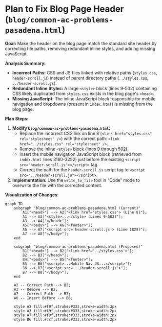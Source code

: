 # Plan to Fix Blog Page Header (`blog/common-ac-problems-pasadena.html`)

**Goal:** Make the header on the blog page match the standard site header by correcting file paths, removing redundant inline styles, and adding missing JavaScript.

**Analysis Summary:**

*   **Incorrect Paths:** CSS and JS files linked with relative paths (`styles.css`, `header-scroll.js`) instead of parent directory paths (`../styles.css`, `../header-scroll.js`).
*   **Redundant Inline Styles:** A large `<style>` block (lines 9-502) containing CSS likely duplicated from `styles.css` exists in the blog page's `<head>`.
*   **Missing JavaScript:** The inline JavaScript block responsible for mobile navigation and dropdowns (present in `index.html`) is missing from the blog page.

**Plan Steps:**

1.  **Modify `blog/common-ac-problems-pasadena.html`:**
    *   Replace the incorrect CSS link on line 8 (`<link href="styles.css" rel="stylesheet" />`) with the correct path: `<link href="../styles.css" rel="stylesheet" />`.
    *   Remove the inline `<style>` block (lines 9 through 502).
    *   Insert the mobile navigation JavaScript block (retrieved from `index.html` lines 3160-3252) just before the existing `<script src="header-scroll.js"></script>` tag.
    *   Correct the path for the `header-scroll.js` script tag to `<script src="../header-scroll.js"></script>`.
2.  **Implementation:** Use the `write_to_file` tool in "Code" mode to overwrite the file with the corrected content.

**Visualization of Changes:**

```mermaid
graph TD
    subgraph "blog/common-ac-problems-pasadena.html (Current)"
        A1["<head>"] --> A2["<link href='styles.css'> (Line 8)"];
        A1 --> A3["<style>...</style> (Lines 9-502)"];
        A3 --> A4["</head>"];
        A5["<body>"] --> A6["<footer>"];
        A6 --> A7["<script src='header-scroll.js'> (Line 1828)"];
        A7 --> A8["</body>"];
    end

    subgraph "blog/common-ac-problems-pasadena.html (Proposed)"
        B1["<head>"] --> B2["<link href='../styles.css'>"];
        B2 --> B3["</head>"];
        B4["<body>"] --> B5["<footer>"];
        B5 --> B6["<script>...Mobile Nav JS...</script>"];
        B6 --> B7["<script src='../header-scroll.js'>"];
        B7 --> B8["</body>"];
    end

    A2 -- Correct Path --> B2;
    A3 -- Remove --> B2;
    A7 -- Correct Path --> B7;
    A6 -- Insert Before --> B6;

    style A2 fill:#f9f,stroke:#333,stroke-width:2px
    style A3 fill:#f9f,stroke:#333,stroke-width:2px
    style A7 fill:#f9f,stroke:#333,stroke-width:2px
    style B6 fill:#ccf,stroke:#333,stroke-width:2px